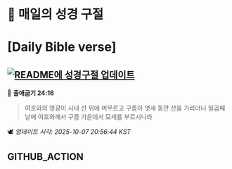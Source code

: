 # 🙏 매일의 성경 구절
# [Daily Bible verse]
## [![README에 성경구절 업데이트](https://github.com/DONGSUKA/first_test/actions/workflows/update-readme-bible.yml/badge.svg)](https://github.com/DONGSUKA/first_test/actions/workflows/update-readme-bible.yml)
<!-- START_BIBLE_VERSE -->
📖 **출애굽기 24:16**
> 여호와의 영광이 시내 산 위에 머무르고 구름이 엿새 동안 산을 가리더니 일곱째 날에 여호와께서 구름 가운데서 모세를 부르시니라

🕊️ _업데이트 시각: 2025-10-07 20:56:44 KST_
  <!-- END_BIBLE_VERSE -->
## GITHUB_ACTION
